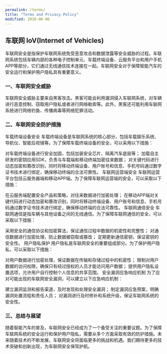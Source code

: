 ```yaml
---
permalink: /terms/
title: "Terms and Privacy Policy"
modified: 2016-06-06
---
```


## 车联网 IoV(Internet of Vehicles)

车联网安全是指保护车联网系统免受恶意攻击和数据泄露等安全威胁的过程。车联网系统包括车辆内部的各种电子控制单元、车载终端设备、云服务平台和用户手机APP等部分，它们通过无线通信技术连接在一起。车联网安全对于保障智能汽车的安全运行和保护用户隐私具有重要意义。

### 一、车联网安全威胁

车联网安全威胁主要来自黑客攻击。黑客可能会利用漏洞侵入车联网系统，对车辆进行恶意控制、窃取用户隐私或者进行网络勒索等。此外，黑客还可能利用车联网系统进行网络钓鱼、传播病毒等网络犯罪活动。

### 二、车联网安全防护措施

车载终端设备安全
车载终端设备是车联网系统的核心部分，包括车载娱乐系统、导航仪、智能后视镜等。为了保障车载终端设备的安全，可以采用以下措施：

对车载终端设备进行安全加固，包括加装安全芯片、隔离汽车底层等；
加载自主研发的密钥应用SDK，负责与车载端和移动终端加密往来数据；
对关键代码进行动态加密和篡改识别，同时将移动终端设备、用户账号和信息、手机号码通过数字证书技术进行绑定，确保移动终端的合法可靠性。
车联网运营端安全
车联网运营平台包括云服务器端和移动APP端。为了保障车联网运营端的安全，可以采取以下措施：

在云服务端配置安全产品和策略，对往来数据进行加密处理；
在移动APP端对关键代码进行动态加密和篡改识别，同时将移动终端设备、用户账号和信息、手机号码通过数字证书技术进行绑定，确保移动终端的合法可靠性。
车联网通信安全
车联网通信是指车辆与其他设备之间的无线通信。为了保障车联网通信的安全，可以采取以下措施：

采用安全的通信协议和加密算法，保证通信过程中数据的机密性和完整性；
对通信数据进行加密处理，防止数据被窃取或篡改；
定期更新通信密钥，保证密钥的安全性。
用户隐私保护
用户隐私是车联网安全的重要组成部分。为了保护用户隐私，可以采取以下措施：

对用户数据进行加密处理，保证数据在传输和存储过程中的机密性；
限制对用户数据的访问权限，确保只有经过授权的人员才能访问用户数据；
提供用户隐私设置选项，允许用户自行控制个人信息的共享范围。
安全漏洞应急响应机制
为了应对可能出现的车联网安全漏洞，可以建立以下应急响应机制：

建立漏洞监测和报告渠道，及时发现和处理安全漏洞；
制定漏洞应急预案，明确漏洞处置流程和责任人员；
对漏洞进行及时修补和系统升级，保证车联网系统的安全性。

### 三、总结与展望

随着智能汽车的普及，车联网安全已经成为了一个备受关注的重要议题。为了保障车联网系统的安全运行和保护用户隐私，需要从多个方面采取有效的防护措施。未来随着技术的不断发展，车联网安全将面临更多的挑战和机遇。我们期待更多的技术突破和创新出现，为车联网安全保驾护航。
